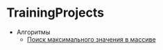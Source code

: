# TrainingProjects

* Алгоритмы
  * [Поиск максимального значения в массиве](https://github.com/Karmashov/TrainingProjects/tree/master/Algorithms/src/array_max_value)

